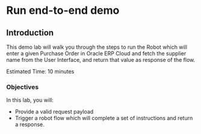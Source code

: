 # Run end-to-end demo

## Introduction

This demo lab will walk you through the steps to run the Robot which will enter a given Purchase Order in Oracle ERP Cloud and fetch the supplier name from the User Interface, and return that value as response of the flow.

Estimated Time: 10 minutes

### Objectives

In this lab, you will:

* Provide a valid request payload
* Trigger a robot flow which will complete a set of instructions and return a response.


